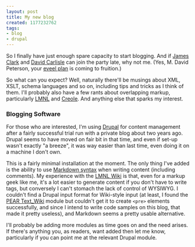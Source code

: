 ```yaml
---
layout: post
title: My new blog
created: 1177232762
tags:
- blog
- drupal
---
```

So I finally have just enough spare capacity to start blogging. And if [James Clark][1] and [David Carlisle][2] can join the party late, why not me. (Yes, M. David Peterson, your [eveel plan][3] is coming to fruition.)

[1]: http://blog.jclark.com/ "James Clark's Random Thoughts"
[2]: http://dpcarlisle.blogspot.com/ "David Carlisle's Blog"
[3]: http://www.oreillynet.com/xml/blog/2007/04/hello_david_carlisle.html "Post by M. David Peterson welcoming David Carlisle's blog"

So what can you expect? Well, naturally there'll be musings about XML, XSLT, schema languages and so on, including tips and tricks as I think of them. I'll probably also have a few rants about overlapping markup, particularly [LMNL][6] and [Creole][8]. And anything else that sparks my interest.

[6]: http://www.lmnlwiki.org/ "LMNL Wiki"
[8]: http://www.lmnlwiki.org/index.php/Creole "Creole: schema language for overlapping markup"

<!--break-->

### Blogging Software ###

For those who are interested, I'm using [Drupal][4] for content management after a fairly successful trial run with a private blog about two years ago. Drupal seems to have moved on fair bit in that time, and even if set-up wasn't exactly "a breeze", it was way easier than last time, even doing it on a machine I don't own.

This is a fairly minimal installation at the moment. The only thing I've added is the ability to use [Markdown syntax][5] when writing content (including comments). My experience with the [LMNL Wiki][6] is that, even for a markup geek like me, it's a lot easier to generate content if you don't have to write tags, but conversely I can't stomach the lack of control of WYSIWYG. I couldn't find a Drupal input format for Wiki-style input (at least, I found the [PEAR Text_Wiki][7] module but couldn't get it to create `<pre>` elements successfully, and since I intend to write code samples on this blog, that made it pretty useless), and Markdown seems a pretty usable alternative.

I'll probably be adding more modules as time goes on and the need arises. If there's anything you, as readers, want added then let me know, particularly if you can point me at the relevant Drupal module.

[4]: http://www.drupal.org/ "Main Drupal site"
[5]: http://daringfireball.net/projects/markdown/syntax "Markdown syntax documentation"
[7]: http://drupal.org/project/pearwiki_filter "PEAR Wiki Filter Drupal module"
